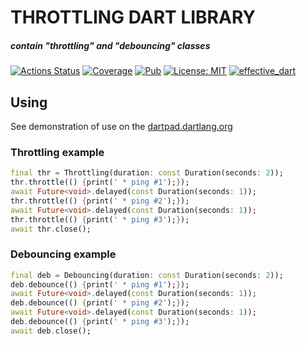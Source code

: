 # THROTTLING DART LIBRARY
##### *contain "throttling" and "debouncing" classes*  
[![Actions Status](https://github.com/PlugFox/throttling/workflows/throttling/badge.svg)](https://github.com/PlugFox/throttling/actions)
[![Coverage](https://codecov.io/gh/PlugFox/throttling/branch/master/graph/badge.svg)](https://codecov.io/gh/PlugFox/throttling)
[![Pub](https://img.shields.io/pub/v/throttling.svg)](https://pub.dev/packages/throttling)
[![License: MIT](https://img.shields.io/badge/license-MIT-purple.svg)](https://opensource.org/licenses/MIT)
[![effective_dart](https://img.shields.io/badge/style-effective_dart-40c4ff.svg)](https://github.com/tenhobi/effective_dart)
  
  
## Using  
See demonstration of use on the [dartpad.dartlang.org](https://dartpad.dartlang.org/8630021e5c7ab9d27b74e86372f74c31)
  
### Throttling example
```dart
final thr = Throttling(duration: const Duration(seconds: 2));
thr.throttle(() {print(' * ping #1');});
await Future<void>.delayed(const Duration(seconds: 1));
thr.throttle(() {print(' * ping #2');});
await Future<void>.delayed(const Duration(seconds: 1));
thr.throttle(() {print(' * ping #3');});
await thr.close();
```
  
### Debouncing example
```dart
final deb = Debouncing(duration: const Duration(seconds: 2));
deb.debounce(() {print(' * ping #1');});
await Future<void>.delayed(const Duration(seconds: 1));
deb.debounce(() {print(' * ping #2');});
await Future<void>.delayed(const Duration(seconds: 1));
deb.debounce(() {print(' * ping #3');});
await deb.close();
```
  
  
